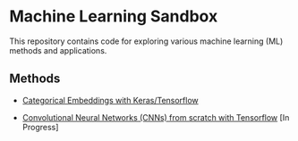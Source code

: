 # Machine Learning Sandbox

This repository contains code for exploring various machine learning (ML) methods and applications.

## Methods

- [Categorical Embeddings with Keras/Tensorflow](Categorical%20Embeddings)

- [Convolutional Neural Networks (CNNs) from scratch with Tensorflow](CNN%20from%20Scratch) [In Progress]
